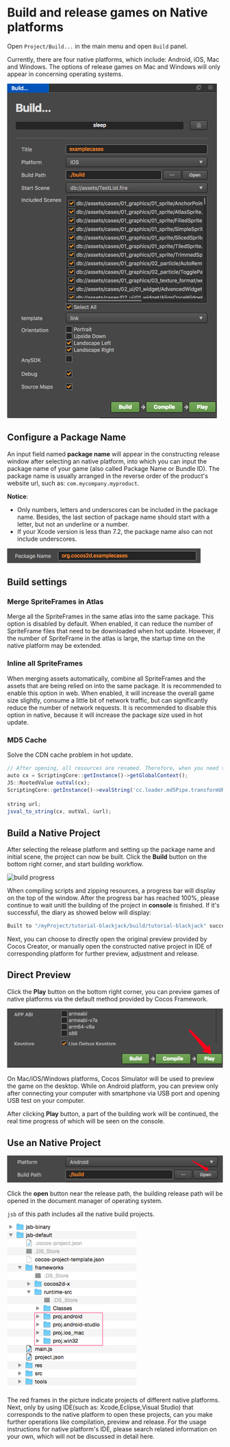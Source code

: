 # Build and release games on Native platforms

Open `Project/Build...` in the main menu and open `Build` panel.

Currently, there are four native platforms, which include: Android, iOS, Mac and Windows. The options of release games on Mac and Windows will only appear in concerning operating systems.

![native platform](publish-native/native_platform.png)

## Configure a Package Name

An input field named **package name** will appear in the constructing release window after selecting an native platform, into which you can input the package name of your game (also called Package Name or Bundle ID). The package name is usually arranged in the reverse order of the product's website url, such as: `com.mycompany.myproduct`.

**Notice**:

- Only numbers, letters and underscores can be included in the package name. Besides, the last section of package name should start with a letter, but not an underline or a number.
- If your Xcode version is less than 7.2, the package name also can not include underscores.

![package name](publish-native/package_name.png)

## Build settings

### Merge SpriteFrames in Atlas

Merge all the SpriteFrames in the same atlas into the same package. This option is disabled by default. When enabled, it can reduce the number of SpriteFrame files that need to be downloaded when hot update. However, if the number of SpriteFrame in the atlas is large, the startup time on the native platform may be extended.

### Inline all SpriteFrames

When merging assets automatically, combine all SpriteFrames and the assets that are being relied on into the same package. It is recommended to enable this option in web. When enabled, it will increase the overall game size slightly, consume a little bit of network traffic, but can significantly reduce the number of network requests. It is recommended to disable this option in native, because it will increase the package size used in hot update.

### MD5 Cache

Solve the CDN cache problem in hot update.
```js
// After opening, all resources are renamed. Therefore, when you need to manually load the resource in C++, you need to convert the filename first.
auto cx = ScriptingCore::getInstance()->getGlobalContext();
JS::RootedValue outVal(cx);
ScriptingCore::getInstance()->evalString('cc.loader.md5Pipe.transformURL(url);', &outVal);

string url;
jsval_to_string(cx, outVal, &url);
````

## Build a Native Project

After selecting the release platform and setting up the package name and initial scene, the project can now be built. Click the **Build** button on the bottom right corner, and start building workflow.

![build progress](publish-native/build_progress.png)

When compiling scripts and zipping resources, a progress bar will display on the top of the window. After the progress bar has reached 100%, please continue to wait unitl the building of the project in **console** is finished. If it's successful, the diary as showed below will display:

```bash
Built to "/myProject/tutorial-blackjack/build/tutorial-blackjack" successfully
```

Next, you can choose to directly open the original preview provided by Cocos Creator, or manually open the constructed native project in IDE of corresponding platform for further preview, adjustment and release.

## Direct Preview

Click the **Play** button on the bottom right corner, you can preview games of native platforms via the default method provided by Cocos Framework.

![preview](publish-native/preview.png)

On Mac/iOS/Windows platforms, Cocos Simulator will be used to preview the game on the desktop. While on Android platform, you can preview only after connecting your computer with smartphone via USB port and opening USB test on your computer.

After clicking **Play** button, a part of the building work will be continued, the real time progress of which will be seen on the console.

## Use an Native Project

![open project](publish-native/open_project.png)

Click the **open** button near the release path, the building release path will be opened in the document manager of operating system.

`jsb` of this path includes all the native build projects.

![native projects](publish-native/native_projects.png)

The red frames in the picture indicate projects of different native platforms. Next, only by using IDE(such as: Xcode,Eclipse,Visual Studio) that corresponds to the native platform to open these projects, can you make further operations like compilation, preview and release. For the usage instructions for native platform's IDE, please search related information on your own, which will not be discussed in detail here.



